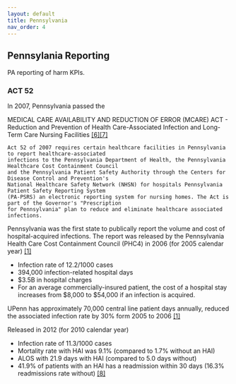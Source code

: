 ```yaml
---
layout: default
title: Pennsylvania
nav_order: 4
---
```


## Pennsylania Reporting

PA reporting of harm KPIs.

### ACT 52  
In 2007, Pennsylvania passed the 

MEDICAL CARE AVAILABILITY AND REDUCTION OF ERROR (MCARE) ACT - Reduction and Prevention of Health Care-Associated Infection and Long-Term Care Nursing Facilities [[6]](https://rauchb.github.io/HCM-5101/sources.html#6)[[7]](https://rauchb.github.io/HCM-5101/sources.html#7)
```
Act 52 of 2007 requires certain healthcare facilities in Pennsylvania to report healthcare-associated
infections to the Pennsylvania Department of Health, the Pennsylvania Healthcare Cost Containment Council 
and the Pennsylvania Patient Safety Authority through the Centers for Disease Control and Prevention's 
National Healthcare Safety Network (NHSN) for hospitals Pennsylvania Patient Safety Reporting System 
(PA-PSRS) an electronic reporting system for nursing homes. The Act is part of the Governor's "Prescription 
for Pennsylvania" plan to reduce and eliminate healthcare associated infections.
```
Pennsylvania was the first state to publically report the volume and cost of hospital-acquired infections. The report was released by the Pennsylvania Health Care Cost Containment Council (PHC4) in 2006 (for 2005 calendar year) [[1]](https://rauchb.github.io/HCM-5101/sources.html#1) 
- Infection rate of 12.2/1000 cases
- 394,000 infection-related hospital days
- $3.5B in hospital charges
- For an average commercially-insured patient, the cost of a hospital stay increases from $8,000 to $54,000 if an infection is acquired.



UPenn has approximately 70,000 central line patient days annually, reduced the associated infection rate by 30% form 2005 to 2006 [[1]](https://rauchb.github.io/HCM-5101/sources.html#1) 

Released in 2012 (for 2010 calendar year)
- Infection rate of 11.3/1000 cases
- Mortality rate with HAI was 9.1% (compared to 1.7% without an HAI)
- ALOS with 21.9 days with HAI (compared to 5.0 days without)
- 41.9% of patients with an HAI has a readmission within 30 days (16.3% readmissions rate without) [[8]](https://rauchb.github.io/HCM-5101/sources.html#8) 

